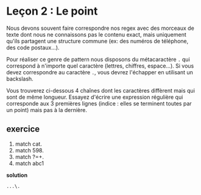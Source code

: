 # Leçon 2 : Le point

Nous devons souvent faire correspondre nos regex avec des morceaux de texte dont nous ne connaissons pas le contenu exact, mais uniquement qu'ils partagent une structure commune (ex: des numéros de téléphone, des code postaux...).

Pour réaliser ce genre de pattern nous disposons du métacaractère `.` qui correspond à n'importe quel caractère (lettres, chiffres, espace...). Si vous devez correspondre au caractère `.`, vous devrez l'échapper en utilisant un backslash.

Vous trouverez ci-dessous 4 chaînes dont les caractères diffèrent mais qui sont de même longueur. Essayez d'écrire une expression régulière qui corresponde aux 3 premières lignes (indice : elles se terminent toutes par un point) mais pas à la dernière.

## exercice

1. match cat.
2. match 598.
3. match ?=+.
4. match abc1

**solution**

`...\.`